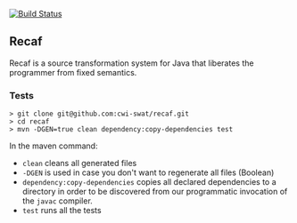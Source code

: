 [![Build Status](https://travis-ci.com/cwi-swat/recaf.svg?token=EYsxboxiFVSqpFARwkTX&branch=master)](https://travis-ci.com/cwi-swat/recaf)

## Recaf
Recaf is a source transformation system for Java that liberates the programmer from fixed semantics. 

### Tests

```shell
> git clone git@github.com:cwi-swat/recaf.git
> cd recaf
> mvn -DGEN=true clean dependency:copy-dependencies test
```

In the maven command:

- ```clean``` cleans all generated files
- ```-DGEN``` is used in case you don't want to regenerate all files (Boolean)
- ```dependency:copy-dependencies``` copies all declared dependencies to a directory in order to be discovered from our programmatic invocation of the ```javac``` compiler.
- ```test``` runs all the tests
